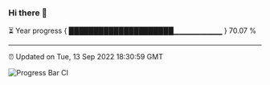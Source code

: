 ### Hi there 👋

⏳ Year progress { █████████████████████▁▁▁▁▁▁▁▁▁ } 70.07 %

---

⏰ Updated on Tue, 13 Sep 2022 18:30:59 GMT

![Progress Bar CI](https://github.com/ZhaoGui/ZhaoGui/workflows/Progress%20Bar%20CI/badge.svg)
